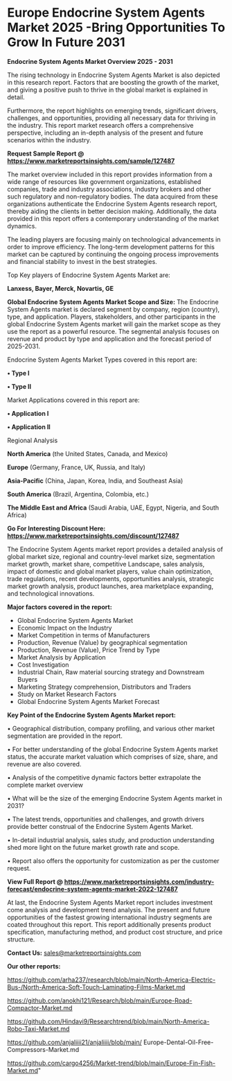  # Europe Endocrine System Agents Market 2025 -Bring Opportunities To Grow In Future 2031

<Strong> Endocrine System Agents Market Overview 2025 - 2031</strong>

The rising technology in Endocrine System Agents Market is also depicted in this research report. Factors that are boosting the growth of the market, and giving a positive push to thrive in the global market is explained in detail.

Furthermore, the report highlights on emerging trends, significant drivers, challenges, and opportunities, providing all necessary data for thriving in the industry. This report market research offers a comprehensive perspective, including an in-depth analysis of the present and future scenarios within the industry.

<strong>Request Sample Report @ <a href=https://www.marketreportsinsights.com/sample/127487>https://www.marketreportsinsights.com/sample/127487</a></strong>

The market overview included in this report provides information from a wide range of resources like government organizations, established companies, trade and industry associations, industry brokers and other such regulatory and non-regulatory bodies. The data acquired from these organizations authenticate the Endocrine System Agents research report, thereby aiding the clients in better decision making. Additionally, the data provided in this report offers a contemporary understanding of the market dynamics.

The leading players are focusing mainly on technological advancements in order to improve efficiency. The long-term development patterns for this market can be captured by continuing the ongoing process improvements and financial stability to invest in the best strategies.

Top Key players of Endocrine System Agents Market are:

<strong>Lanxess, Bayer, Merck, Novartis, GE</strong>

<strong><b>Global Endocrine System Agents Market Scope and Size:</b></strong>
The Endocrine System Agents market is declared segment by company, region (country), type, and application. Players, stakeholders, and other participants in the global Endocrine System Agents market will gain the market scope as they use the report as a powerful resource. The segmental analysis focuses on revenue and product by type and application and the forecast period of 2025-2031.

Endocrine System Agents Market Types covered in this report are:

<strong>• Type I

• Type II</strong>

Market Applications covered in this report are:

<strong>• Application I

• Application II</strong> 

Regional Analysis

<strong>North America</strong> (the United States, Canada, and Mexico)

<strong>Europe</strong> (Germany, France, UK, Russia, and Italy)

<strong>Asia-Pacific</strong> (China, Japan, Korea, India, and Southeast Asia)

<strong>South America</strong> (Brazil, Argentina, Colombia, etc.)

<strong>The Middle East and Africa</strong> (Saudi Arabia, UAE, Egypt, Nigeria, and South Africa)

<strong>Go For Interesting Discount Here: <a href=https://www.marketreportsinsights.com/discount/127487>https://www.marketreportsinsights.com/discount/127487</a></strong>

The Endocrine System Agents market report provides a detailed analysis of global market size, regional and country-level market size, segmentation market growth, market share, competitive Landscape, sales analysis, impact of domestic and global market players, value chain optimization, trade regulations, recent developments, opportunities analysis, strategic market growth analysis, product launches, area marketplace expanding, and technological innovations.

<strong><b>Major factors covered in the report:</b></strong>
<ul>
  <li>Global Endocrine System Agents Market </li>
  <li>Economic Impact on the Industry</li>
  <li>Market Competition in terms of Manufacturers</li>
  <li>Production, Revenue (Value) by geographical segmentation</li>
  <li>Production, Revenue (Value), Price Trend by Type</li>
  <li>Market Analysis by Application</li>
  <li>Cost Investigation</li>
  <li>Industrial Chain, Raw material sourcing strategy and Downstream Buyers</li>
  <li>Marketing Strategy comprehension, Distributors and Traders</li>
  <li>Study on Market Research Factors</li>
  <li>Global Endocrine System Agents Market Forecast</li>
</ul>

<strong><b>Key Point of the Endocrine System Agents Market report:</b></strong>

• Geographical distribution, company profiling, and various other market segmentation are provided in the report.

• For better understanding of the global Endocrine System Agents market status, the accurate market valuation which comprises of size, share, and revenue are also covered.

• Analysis of the competitive dynamic factors better extrapolate the complete market overview

• What will be the size of the emerging Endocrine System Agents market in 2031?

• The latest trends, opportunities and challenges, and growth drivers provide better construal of the Endocrine System Agents Market.

• In-detail industrial analysis, sales study, and production understanding shed more light on the future market growth rate and scope.

• Report also offers the opportunity for customization as per the customer request.

<strong><b>View Full Report @ <a href=https://www.marketreportsinsights.com/industry-forecast/endocrine-system-agents-market-2022-127487>https://www.marketreportsinsights.com/industry-forecast/endocrine-system-agents-market-2022-127487</a></b></strong>


At last, the Endocrine System Agents Market report includes investment come analysis and development trend analysis. The present and future opportunities of the fastest growing international industry segments are coated throughout this report. This report additionally presents product specification, manufacturing method, and product cost structure, and price structure.

<strong>Contact Us:</strong>
sales@marketreportsinsights.com

<strong>Our other reports:</strong>

<a href=https://github.com/arha237/research/blob/main/North-America-Electric-Bus-/North-America-Soft-Touch-Laminating-Films-Market.md>https://github.com/arha237/research/blob/main/North-America-Electric-Bus-/North-America-Soft-Touch-Laminating-Films-Market.md</a>

<a href=https://github.com/anokhi121/Research/blob/main/Europe-Road-Compactor-Market.md>https://github.com/anokhi121/Research/blob/main/Europe-Road-Compactor-Market.md</a>

<a href=https://github.com/Hindavi9/Researchtrend/blob/main/North-America-Robo-Taxi-Market.md>https://github.com/Hindavi9/Researchtrend/blob/main/North-America-Robo-Taxi-Market.md</a>

<a href=https://github.com/anjaliiii21/anjaliiii/blob/main/ Europe-Dental-Oil-Free-Compressors-Market.md>https://github.com/anjaliiii21/anjaliiii/blob/main/ Europe-Dental-Oil-Free-Compressors-Market.md</a>

<a href=https://github.com/cargo4256/Market-trend/blob/main/Europe-Fin-Fish-Market.md>https://github.com/cargo4256/Market-trend/blob/main/Europe-Fin-Fish-Market.md</a>"
